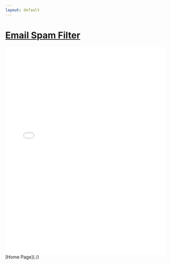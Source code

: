 ```yaml
---
layout: default
---
```


# <u>Email Spam Filter</u>

<iframe src="Documents/N0940282_Report.pdf" width="100%" length="100%" height="650px" frameborder="0"></iframe>
[Home Page](./)
